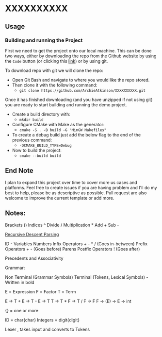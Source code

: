 # XXXXXXXXXX

## Usage
### Building and running the Project
First we need to get the project onto our local machine. This can be done two ways, either by downloading the repo from the Github website by using the `Code` button (or clicking this [link](https://github.com/ArchieAtkinson/XXXXXXXXXX/archive/refs/heads/main.zip)) or by using git.

To download repo with git we will clone the repo:
- Open Git Bash and navigate to where you would like the repo stored.
- Then clone it with the following command:  
  - `git clone https://github.com/ArchieAtkinson/XXXXXXXXXX.git`  

Once it has finished downloading (and you have unzipped if not using git) you are ready to start building and running the demo project.       

- Create a build directory with:
    - `mkdir build`    
- Configure CMake with Make as the generator:
    - `cmake -S . -B build -G "MinGW Makefiles"`
- To create a debug build just add the below flag to the end of the previous command:
  -  `-DCMAKE_BUILD_TYPE=Debug`  
- Now to build the project:
  - `cmake --build build`    

## End Note
I plan to expand this project over time to cover more us cases and platforms. Feel free to create issues if you are having problem and I'll do my best to help, please be as descriptive as possible. Pull request are also welcome to improve the current template or add more.


## Notes:

Brackets        ()
Indices         ^
Divide          /
Multiplication  *
Add             +
Sub             - 

[Recursive Descent Parsing](https://www.youtube.com/watch?v=SToUyjAsaFk)

ID - Variables
Numbers
Infix Operators + - * / (Goes in-between)
Prefix Operators + - (Goes before)
Parens
Postfix Operators ! (Goes after)

Precedents and Associativity

Grammar:

Non Terminal (Grammar Symbols)
Terminal (Tokens, Lexical Symbols) - Written in bold

E = Expression
F = Factor
T = Term

E -> T + E
  -> T - E
  -> T
T -> T * F
  -> T / F
  -> F
F -> (E)
  -> E
  -> int

{} = one or more

ID = char{char} 
Integers = digit{digit}

Lexer , takes input and converts to Tokens
